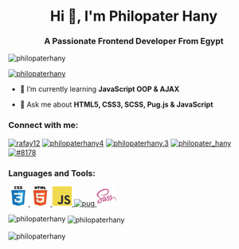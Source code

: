 <h1 align="center">Hi 👋, I'm Philopater Hany</h1>
<h3 align="center">A Passionate Frontend Developer From Egypt</h3>

<p align="left"> <img src="https://komarev.com/ghpvc/?username=philopaterhany&label=Profile%20views&color=0e75b6&style=flat" alt="philopaterhany" /> </p>

<p align="left"> <a href="https://github.com/ryo-ma/github-profile-trophy"><img src="https://github-profile-trophy.vercel.app/?username=philopaterhany" alt="philopaterhany" /></a> </p>

- 🌱 I’m currently learning **JavaScript OOP & AJAX**

- 💬 Ask me about **HTML5, CSS3, SCSS, Pug.js & JavaScript**

<h3 align="left">Connect with me:</h3>
<p align="left">
<a href="https://codepen.io/rafay12" target="blank"><img align="center" src="https://raw.githubusercontent.com/rahuldkjain/github-profile-readme-generator/master/src/images/icons/Social/codepen.svg" alt="rafay12" height="30" width="40" /></a>
<a href="https://twitter.com/philopaterhany4" target="blank"><img align="center" src="https://raw.githubusercontent.com/rahuldkjain/github-profile-readme-generator/master/src/images/icons/Social/twitter.svg" alt="philopaterhany4" height="30" width="40" /></a>
<a href="https://fb.com/philopaterhany.3" target="blank"><img align="center" src="https://raw.githubusercontent.com/rahuldkjain/github-profile-readme-generator/master/src/images/icons/Social/facebook.svg" alt="philopaterhany.3" height="30" width="40" /></a>
<a href="https://www.hackerrank.com/philopater_hany" target="blank"><img align="center" src="https://raw.githubusercontent.com/rahuldkjain/github-profile-readme-generator/master/src/images/icons/Social/hackerrank.svg" alt="philopater_hany" height="30" width="40" /></a>
<a href="https://discord.gg/#8178" target="blank"><img align="center" src="https://raw.githubusercontent.com/rahuldkjain/github-profile-readme-generator/master/src/images/icons/Social/discord.svg" alt="#8178" height="30" width="40" /></a>
</p>

<h3 align="left">Languages and Tools:</h3>
<p align="left"> <a href="https://www.w3schools.com/css/" target="_blank"> <img src="https://raw.githubusercontent.com/devicons/devicon/master/icons/css3/css3-original-wordmark.svg" alt="css3" width="40" height="40"/> </a> <a href="https://www.w3.org/html/" target="_blank"> <img src="https://raw.githubusercontent.com/devicons/devicon/master/icons/html5/html5-original-wordmark.svg" alt="html5" width="40" height="40"/> </a> <a href="https://developer.mozilla.org/en-US/docs/Web/JavaScript" target="_blank"> <img src="https://raw.githubusercontent.com/devicons/devicon/master/icons/javascript/javascript-original.svg" alt="javascript" width="40" height="40"/> </a> <a href="https://pugjs.org" target="_blank"> <img src="https://cdn.worldvectorlogo.com/logos/pug.svg" alt="pug" width="40" height="40"/> </a> <a href="https://sass-lang.com" target="_blank"> <img src="https://raw.githubusercontent.com/devicons/devicon/master/icons/sass/sass-original.svg" alt="sass" width="40" height="40"/> </a> </p>

<p><img align="left" src="https://github-readme-stats.vercel.app/api/top-langs?username=philopaterhany&show_icons=true&locale=en&layout=compact" alt="philopaterhany" /></p>

<p>&nbsp;<img align="center" src="https://github-readme-stats.vercel.app/api?username=philopaterhany&show_icons=true&locale=en" alt="philopaterhany" /></p>

<p><img align="center" src="https://github-readme-streak-stats.herokuapp.com/?user=philopaterhany&" alt="philopaterhany" /></p>
